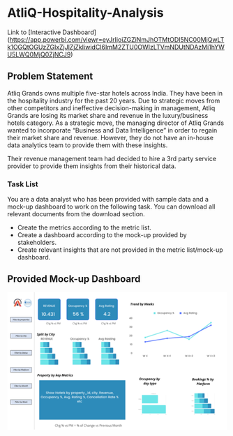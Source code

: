 # AtliQ-Hospitality-Analysis
Link to [Interactive Dashboard] (https://app.powerbi.com/viewr=eyJrIjoiZGZiNmJhOTMtODI5NC00MjQwLTk1OGQtOGUzZGIxZjJlZjZkIiwidCI6ImM2ZTU0OWIzLTVmNDUtNDAzMi1hYWU5LWQ0MjQ0ZjNCJ9)
## Problem Statement
Atliq Grands owns multiple five-star hotels across India. They have been in the hospitality industry for the past 20 years. Due to strategic moves from other competitors and ineffective decision-making in management, Atliq Grands are losing its market share and revenue in the luxury/business hotels category. As a strategic move, the managing director of Atliq Grands wanted to incorporate “Business and Data Intelligence” in order to regain their market share and revenue. However, they do not have an in-house data analytics team to provide them with these insights.

Their revenue management team had decided to hire a 3rd party service provider to provide them insights from their historical
data.
### Task List

You are a data analyst who has been provided with sample data and a mock-up dashboard to work on the following task. You can download all relevant documents from the download section.

- Create the metrics according to the metric list. 
- Create a dashboard according to the mock-up provided by stakeholders. 
- Create relevant insights that are not provided in the metric list/mock-up dashboard.
 ## Provided Mock-up Dashboard
<p align="center">
    <img src="https://github.com/sujatasa/AtliQ-Hospitality-Analysis/blob/main/mock%20up%20dashboard_atliq%20grands.png" width="600">
</p>
